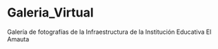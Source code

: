 # Galeria_Virtual
Galería de fotografías de la Infraestructura de la Institución Educativa El Amauta
